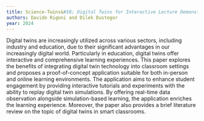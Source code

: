 ```yaml
---
title: Science-Twins&#58; Digital Twins for Interactive Lecture Demonstrations
authors: Davide Rigoni and Dilek Dustegor
year: 2024
---
```

Digital twins are increasingly utilized across various sectors, including industry and education, due to their significant advantages in our increasingly digital world. Particularly in education, digital twins offer interactive and comprehensive learning experiences. This paper explores the benefits of integrating digital twin technology into classroom settings and proposes a proof-of-concept application suitable for both in-person and online learning environments. The application aims to enhance student engagement by providing interactive tutorials and experiments with the ability to replay digital twin simulations. By offering real-time data observation alongside simulation-based learning, the application enriches the learning experience. Moreover, the paper also provides a brief literature review on the topic of digital twins in smart classrooms.